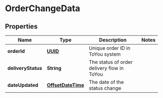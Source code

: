 # OrderChangeData

## Properties
Name | Type | Description | Notes
------------ | ------------- | ------------- | -------------
**orderId** | [**UUID**](UUID.md) | Unique order ID in ToYou system | 
**deliveryStatus** | **String** | The status of order delivery flow in ToYou | 
**dateUpdated** | [**OffsetDateTime**](OffsetDateTime.md) | The date of the status change | 
